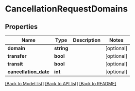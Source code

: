 # CancellationRequestDomains

## Properties
Name | Type | Description | Notes
------------ | ------------- | ------------- | -------------
**domain** | **string** |  | [optional] 
**transfer** | **bool** |  | [optional] 
**transit** | **bool** |  | [optional] 
**cancellation_date** | **int** |  | [optional] 

[[Back to Model list]](../../README.md#documentation-for-models) [[Back to API list]](../../README.md#documentation-for-api-endpoints) [[Back to README]](../../README.md)

